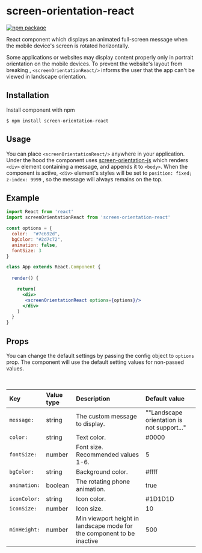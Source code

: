 # screen-orientation-react

[![npm package][npm-badge]][npm]

[npm]: https://www.npmjs.org/package/screen-orientation-react
[npm-badge]: https://img.shields.io/npm/v/screen-orientation-react

React component which displays an animated full-screen message when the mobile device's screen is rotated horizontally.

Some applications or websites may display content properly only in portrait orientation on the mobile devices. To prevent the website's layout from breaking , ```<screenOrientationReact/>```  informs the user that the app can't be viewed in landscape orientation.

## Installation

Install component with npm

```
$ npm install screen-orientation-react
```

## Usage

You can place  `<screenOrientationReact/>`  anywhere in your application. Under the hood the component uses [screen-orientation-js](https://www.npmjs.com/package/screen-orientation-js) which renders `<div>` element containing a message, and appends it to `<body>`. When the component is active, `<div>`  element's styles will be set to `position: fixed; z-index: 9999` , so the message will always remains on the top.

## Example 

```jsx
import React from 'react'
import screenOrientationReact from 'screen-orientation-react'

const options = { 
  color:  "#7c692d",
  bgColor: "#2d7c72",
  animation: false,
  fontSize: 3
}

class App extends React.Component {
  
  render() {

    return(
      <div>
       <screenOrientationReact options={options}/>
      </div>
    )
  }
}
```

## Props

You can change the default settings by passing the config object to `options` prop. The component will use the default setting values ​​for non-passed values.

<br/>

| Key          | Value type| Description                                       | Default value                              |
|:-------------|:----------|:--------------------------------------------------|:------------------------------------------ |
| `message:`   | string    | The custom message to display.                    | ""Landscape orientation is not support..." |        
| `color:`     | string    | Text color.                                       |  #0000                                     |
| `fontSize:`  | number    | Font size. Recommended values 1-6.                |  5                                         |
| `bgColor:`   | string    | Background color.                                 |  #ffff                                     | 
| `animation:` | boolean   | The rotating phone animation.                     |  true                                      |
| `iconColor:` | string    | Icon color.                                       |  #1D1D1D                                   |
| `iconSize:`  | number    | Icon size.                                        |  10                                        |
| `minHeight:` | number    | Min viewport height in landscape mode for the component to be inactive| 500                    